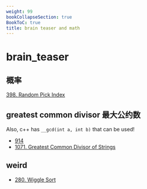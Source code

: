 ```yaml
---
weight: 99
bookCollapseSection: true
BookToC: true
title: brain teaser and math
---
```

#  brain_teaser

## 概率
[398. Random Pick Index](398)

## greatest common divisor 最大公约数
Also, c++ has `__gcd(int a, int b)` that can be used!

- [914](914)
- [1071. Greatest Common Divisor of Strings](1071)

## weird
- [280. Wiggle Sort](280)